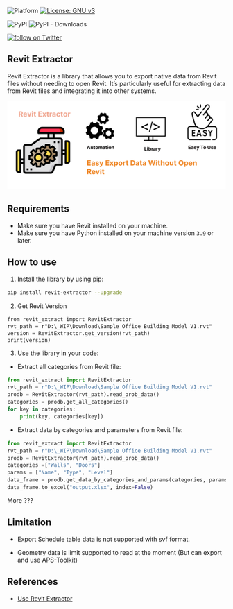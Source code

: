 
![Platform](https://img.shields.io/badge/platform-Windows/MacOS/Linux-lightgray.svg) [![License: GNU v3](https://img.shields.io/badge/License-GNU-yellow.svg)](https://opensource.org/licenses/MIT)


![PyPI](https://img.shields.io/pypi/v/revit-extractor?label=pypi%20revit-extractor-python)
![PyPI - Downloads](https://img.shields.io/pypi/dm/revit-extractor?label=pipy-download)

<a href="https://twitter.com/intent/follow?screen_name=chuongmep">
<img src="https://img.shields.io/twitter/follow/chuongmep?style=social&logo=twitter"
alt="follow on Twitter"></a>

## Revit Extractor

Revit Extractor is a library that allows you to export native data from Revit files without needing to open Revit. It’s particularly useful for extracting data from Revit files and integrating it into other systems.

![](./samples/background.png)


## Requirements

- Make sure you have Revit installed on your machine.
- Make sure you have Python installed on your machine version `3.9` or later.

## How to use

1. Install the library by using pip:
```bash
pip install revit-extractor --upgrade
```

2. Get Revit Version 

```
from revit_extract import RevitExtractor
rvt_path = r"D:\_WIP\Download\Sample Office Building Model V1.rvt"
version = RevitExtractor.get_version(rvt_path)
print(version)
```

3. Use the library in your code:

- Extract all categories from Revit file:

```python
from revit_extract import RevitExtractor
rvt_path = r"D:\_WIP\Download\Sample Office Building Model V1.rvt"
prodb = RevitExtractor(rvt_path).read_prob_data()
categories = prodb.get_all_categories()
for key in categories:
    print(key, categories[key])
```

- Extract data by categories and parameters from Revit file:
```python
from revit_extract import RevitExtractor
rvt_path = r"D:\_WIP\Download\Sample Office Building Model V1.rvt"
prodb = RevitExtractor(rvt_path).read_prob_data()
categories =["Walls", "Doors"]
params = ["Name", "Type", "Level"]
data_frame = prodb.get_data_by_categories_and_params(categories, params)
data_frame.to_excel("output.xlsx", index=False)
```

More ???

## Limitation

- Export Schedule table data is not supported with svf format.

- Geometry data is limit supported to read at the moment (But can export and use APS-Toolkit)


## References

- [Use Revit Extractor](https://chuongmep.com/posts/2024-09-25-revit-extractor.html)